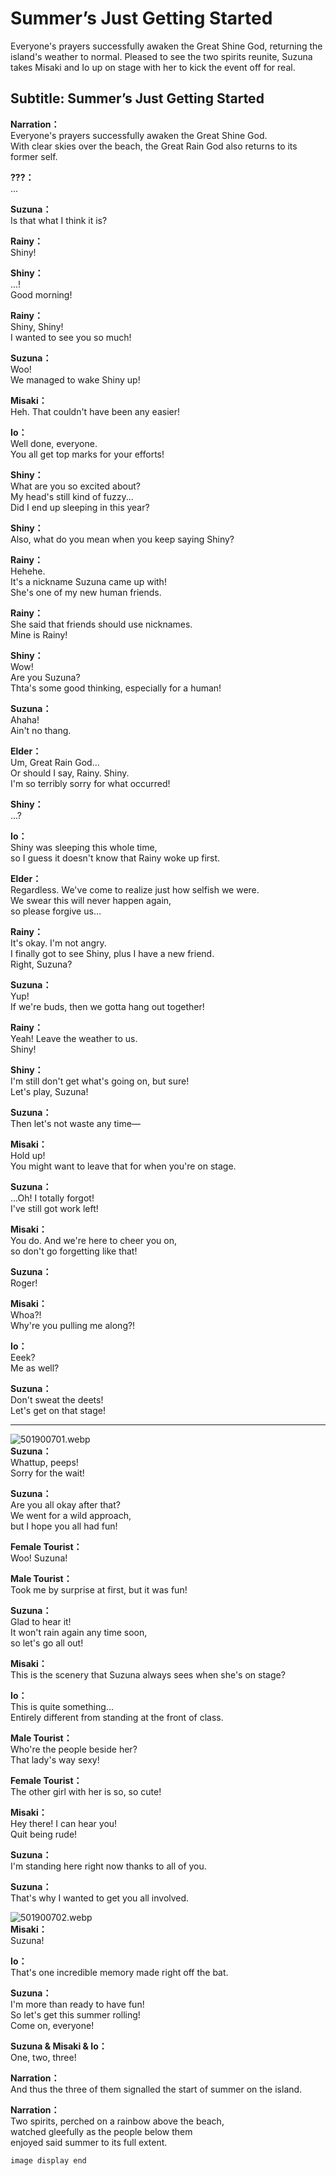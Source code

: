 # Summer’s Just Getting Started
Everyone's prayers successfully awaken the Great Shine God, returning the island's weather to normal. Pleased to see the two spirits reunite, Suzuna takes Misaki and Io up on stage with her to kick the event off for real.
  
## Subtitle: Summer’s Just Getting Started
  
**Narration：**  
Everyone's prayers successfully awaken the Great Shine God.  
With clear skies over the beach, the Great Rain God also returns to its former self.  
  
**???：**  
...  
  
**Suzuna：**  
Is that what I think it is?  
  
**Rainy：**  
Shiny!  
  
**Shiny：**  
...!  
Good morning!  
  
**Rainy：**  
Shiny, Shiny!  
I wanted to see you so much!  
  
**Suzuna：**  
Woo!  
We managed to wake Shiny up!  
  
**Misaki：**  
Heh. That couldn't have been any easier!  
  
**Io：**  
Well done, everyone.  
You all get top marks for your efforts!  
  
**Shiny：**  
What are you so excited about?  
My head's still kind of fuzzy...  
Did I end up sleeping in this year?  
  
**Shiny：**  
Also, what do you mean when you keep saying Shiny?  
  
**Rainy：**  
Hehehe.  
It's a nickname Suzuna came up with!  
She's one of my new human friends.  
  
**Rainy：**  
She said that friends should use nicknames.  
Mine is Rainy!  
  
**Shiny：**  
Wow!  
Are you Suzuna?  
Thta's some good thinking, especially for a human!  
  
**Suzuna：**  
Ahaha!  
Ain't no thang.  
  
**Elder：**  
Um, Great Rain God...  
Or should I say, Rainy. Shiny.  
I'm so terribly sorry for what occurred!  
  
**Shiny：**  
...?  
  
**Io：**  
Shiny was sleeping this whole time,  
so I guess it doesn't know that Rainy woke up first.  
  
**Elder：**  
Regardless. We've come to realize just how selfish we were.  
We swear this will never happen again,  
so please forgive us...  
  
**Rainy：**  
It's okay. I'm not angry.  
I finally got to see Shiny, plus I have a new friend.  
Right, Suzuna?  
  
**Suzuna：**  
Yup!  
If we're buds, then we gotta hang out together!  
  
**Rainy：**  
Yeah! Leave the weather to us.  
Shiny!  
  
**Shiny：**  
I'm still don't get what's going on, but sure!  
Let's play, Suzuna!  
  
**Suzuna：**  
Then let's not waste any time—  
  
**Misaki：**  
Hold up!  
You might want to leave that for when you're on stage.  
  
**Suzuna：**  
...Oh! I totally forgot!  
I've still got work left!  
  
**Misaki：**  
You do. And we're here to cheer you on,  
so don't go forgetting like that!  
  
**Suzuna：**  
Roger!  
  
**Misaki：**  
Whoa?!  
Why're you pulling me along?!  
  
**Io：**  
Eeek?  
Me as well?  
  
**Suzuna：**  
Don't sweat the deets!  
Let's get on that stage!  
  

---  
  
![501900701.webp](https://redive.estertion.win/card/story/501900701.webp)  
**Suzuna：**  
Whattup, peeps!  
Sorry for the wait!  
  
**Suzuna：**  
Are you all okay after that?  
We went for a wild approach,  
but I hope you all had fun!  
  
**Female Tourist：**  
Woo! Suzuna!  
  
**Male Tourist：**  
Took me by surprise at first, but it was fun!  
  
**Suzuna：**  
Glad to hear it!  
It won't rain again any time soon,  
so let's go all out!  
  
**Misaki：**  
This is the scenery that Suzuna always sees when she's on stage?  
  
**Io：**  
This is quite something...  
Entirely different from standing at the front of class.  
  
**Male Tourist：**  
Who're the people beside her?  
That lady's way sexy!  
  
**Female Tourist：**  
The other girl with her is so, so cute!  
  
**Misaki：**  
Hey there! I can hear you!  
Quit being rude!  
  
**Suzuna：**  
I'm standing here right now thanks to all of you.  
  
**Suzuna：**  
That's why I wanted to get you all involved.  
  
![501900702.webp](https://redive.estertion.win/card/story/501900702.webp)  
**Misaki：**  
Suzuna!  
  
**Io：**  
That's one incredible memory made right off the bat.  
  
**Suzuna：**  
I'm more than ready to have fun!  
So let's get this summer rolling!  
Come on, everyone!  
  
**Suzuna & Misaki & Io：**  
One, two, three!  
  
**Narration：**  
And thus the three of them signalled the start of summer on the island.  
  
**Narration：**  
Two spirits, perched on a rainbow above the beach,  
watched gleefully as the people below them  
enjoyed said summer to its full extent.  
  
`image display end`  
